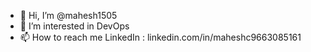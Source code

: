 - 👋 Hi, I’m @mahesh1505
- 👀 I’m interested in DevOps 
- 📫 How to reach me LinkedIn : linkedin.com/in/maheshc9663085161

<!---
mahesh1505/mahesh1505 is a ✨ special ✨ repository because its `README.md` (this file) appears on your GitHub profile.
You can click the Preview link to take a look at your changes.
--->
